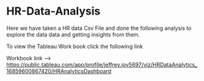 # HR-Data-Analysis
Here we have taken a HR data Csv File and done the following analysis to explore the data data and getting insights from them.

To view the Tableau Work book click the following link

Workbook link --> https://public.tableau.com/app/profile/jeffrey.joy5697/viz/HRDataAnalytics_16859600867420/HRAnalyticsDashboard
